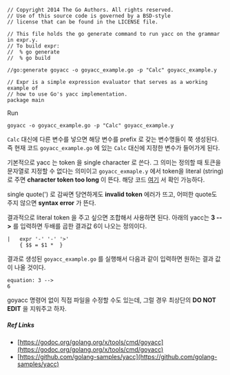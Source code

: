 ```$xslt
// Copyright 2014 The Go Authors. All rights reserved.
// Use of this source code is governed by a BSD-style
// license that can be found in the LICENSE file.

// This file holds the go generate command to run yacc on the grammar in expr.y.
// To build expr:
//	% go generate
//	% go build

//go:generate goyacc -o goyacc_example.go -p "Calc" goyacc_example.y

// Expr is a simple expression evaluator that serves as a working example of
// how to use Go's yacc implementation.
package main
```


Run
```
goyacc -o goyacc_example.go -p "Calc" goyacc_example.y
```

<code>Calc</code> 대신에 다른 변수를 넣으면 해당 변수를 prefix 로 갖는 변수명들이 쭉 생성된다.
즉 현재 코드 <code>goyacc_example.go</code> 에 있는 <code>Calc</code> 대신에 지정한 변수가 들어가게 된다.
  
기본적으로 yacc 는 token 을 single character 로 쓴다. 그 의미는 정의할 때 토큰을 문자열로 지정할 수 없다는 의미이고 <code>goyacc_exmaple.y</code> 에서 
token을 literal (string) 로 주면 __character token too long__ 이 뜬다. 해당 코드 [여기](https://github.com/golang/tools/blob/master/cmd/goyacc/yacc.go#L806) 서 확인 가능하다. 

single quote(') 로 감싸면 당연하게도 __invalid token__ 에러가 뜨고, 어떠한 quote도 주지 않으면 __syntax error__ 가 뜬다. 

결과적으로 literal token 을 주고 싶으면 조합해서 사용하면 된다. 아래의 yacc는 __3 -->__ 를 입력하면 두배를 곱한 결과값 6이 나오는 정의이다.

<pre><code>|   expr '-' '-' '>'
    { $$ = $1 *  }
</code></pre>


결과로 생성된 <code>goyacc_example.go</code> 를 실행해서 다음과 같이 입력하면 원하는 결과 값이 나올 것이다.

<pre><code>equation: 3 -->
6
</code></pre>

goyacc 명령어 없이 직접 파일을 수정할 수도 있는데, 그럴 경우 최상단의 __DO NOT EDIT__ 을 지워주고 하자.

##### Ref Links
- [https://godoc.org/golang.org/x/tools/cmd/goyacc](https://godoc.org/golang.org/x/tools/cmd/goyacc)
- [https://github.com/golang-samples/yacc](https://github.com/golang-samples/yacc)
